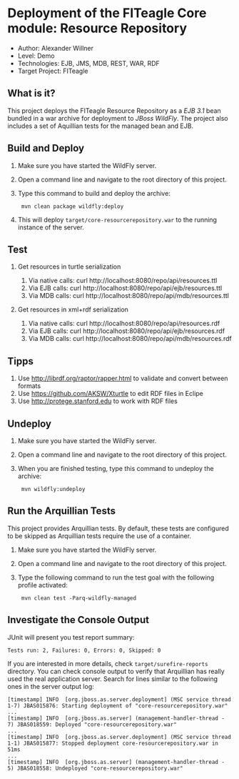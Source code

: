 Deployment of the FITeagle Core module: Resource Repository
===========================================================
- Author: Alexander Willner
- Level: Demo
- Technologies: EJB, JMS, MDB, REST, WAR, RDF
- Target Project: FITeagle

What is it?
-----------

This project deploys the FITeagle Resource Repository as a *EJB 3.1* bean bundled in a war archive for deployment to *JBoss WildFly*. The project also includes a set of Aquillian tests for the managed bean and EJB.

Build and Deploy
----------------

1. Make sure you have started the WildFly server.
2. Open a command line and navigate to the root directory of this project.
3. Type this command to build and deploy the archive:

        mvn clean package wildfly:deploy

4. This will deploy `target/core-resourcerepository.war` to the running instance of the server.

Test
----

1. Get resources in turtle serialization

    1. Via native calls: curl http://localhost:8080/repo/api/resources.ttl
    2. Via EJB calls: curl http://localhost:8080/repo/api/ejb/resources.ttl
    3. Via MDB calls: curl http://localhost:8080/repo/api/mdb/resources.ttl

2. Get resources in xml+rdf serialization

    1. Via native calls: curl http://localhost:8080/repo/api/resources.rdf
    2. Via EJB calls: curl http://localhost:8080/repo/api/ejb/resources.rdf
    3. Via MDB calls: curl http://localhost:8080/repo/api/mdb/resources.rdf
    
Tipps
-----

1. Use http://librdf.org/raptor/rapper.html to validate and convert between formats
2. Use https://github.com/AKSW/Xturtle to edit RDF files in Eclipe
3. Use http://protege.stanford.edu to work with RDF files

Undeploy
--------

1. Make sure you have started the WildFly server.
2. Open a command line and navigate to the root directory of this project.
3. When you are finished testing, type this command to undeploy the archive:

        mvn wildfly:undeploy


Run the Arquillian Tests 
-------------------------

This project provides Arquillian tests. By default, these tests are configured to be skipped as Arquillian tests require the use of a container. 

1. Make sure you have started the WildFly server.
2. Open a command line and navigate to the root directory of this project.
3. Type the following command to run the test goal with the following profile activated:

        mvn clean test -Parq-wildfly-managed

Investigate the Console Output
------------------------------

JUnit will present you test report summary:

    Tests run: 2, Failures: 0, Errors: 0, Skipped: 0

If you are interested in more details, check ``target/surefire-reports`` directory. 
You can check console output to verify that Arquillian has really used the real application server. 
Search for lines similar to the following ones in the server output log:

    [timestamp] INFO  [org.jboss.as.server.deployment] (MSC service thread 1-7) JBAS015876: Starting deployment of "core-resourcerepository.war"
    ...
    [timestamp] INFO  [org.jboss.as.server] (management-handler-thread - 7) JBAS018559: Deployed "core-resourcerepository.war"
    ...
    [timestamp] INFO  [org.jboss.as.server.deployment] (MSC service thread 1-1) JBAS015877: Stopped deployment core-resourcerepository.war in 51ms
    ...
    [timestamp] INFO  [org.jboss.as.server] (management-handler-thread - 5) JBAS018558: Undeployed "core-resourcerepository.war"

